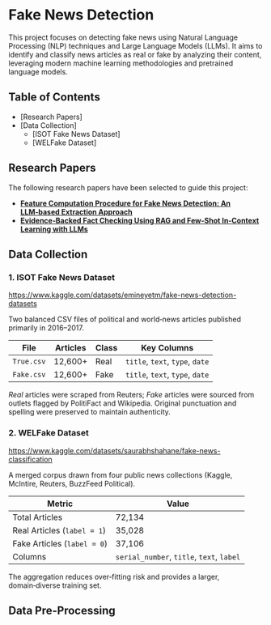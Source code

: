 # Fake News Detection

This project focuses on detecting fake news using Natural Language Processing (NLP) techniques and Large Language Models (LLMs). It aims to identify and classify news articles as real or fake by analyzing their content, leveraging modern machine learning methodologies and pretrained language models.

## Table of Contents
- [Research Papers]
- [Data Collection]
  - [ISOT Fake News Dataset]
  - [WELFake Dataset]

## Research Papers
The following research papers have been selected to guide this project:

- [**Feature Computation Procedure for Fake News Detection: An LLM‑based Extraction Approach**](https://www.researchgate.net/publication/392127130_Feature_computation_procedure_for_fake_news_detection_An_LLM-based_extraction_approach)
- [**Evidence‑Backed Fact Checking Using RAG and Few‑Shot In‑Context Learning with LLMs**](https://arxiv.org/pdf/2408.12060)

## Data Collection

### 1. ISOT Fake News Dataset
https://www.kaggle.com/datasets/emineyetm/fake-news-detection-datasets

Two balanced CSV files of political and world‑news articles published primarily in 2016–2017.

| File      | Articles | Class | Key Columns                              |
|-----------|----------|-------|------------------------------------------|
| `True.csv`| 12,600+  | Real  | `title`, `text`, `type`, `date`          |
| `Fake.csv`| 12,600+  | Fake  | `title`, `text`, `type`, `date`          |

*Real* articles were scraped from Reuters; *Fake* articles were sourced from outlets flagged by PolitiFact and Wikipedia. Original punctuation and spelling were preserved to maintain authenticity.

### 2. WELFake Dataset
https://www.kaggle.com/datasets/saurabhshahane/fake-news-classification

A merged corpus drawn from four public news collections (Kaggle, McIntire, Reuters, BuzzFeed Political).

| Metric                     | Value                                     |
|----------------------------|-------------------------------------------|
| Total Articles             | 72,134                                    |
| Real Articles (`label = 1`) | 35,028                                    |
| Fake Articles (`label = 0`) | 37,106                                    |
| Columns                    | `serial_number`, `title`, `text`, `label` |

The aggregation reduces over‑fitting risk and provides a larger, domain‑diverse training set.

## Data Pre-Processing

